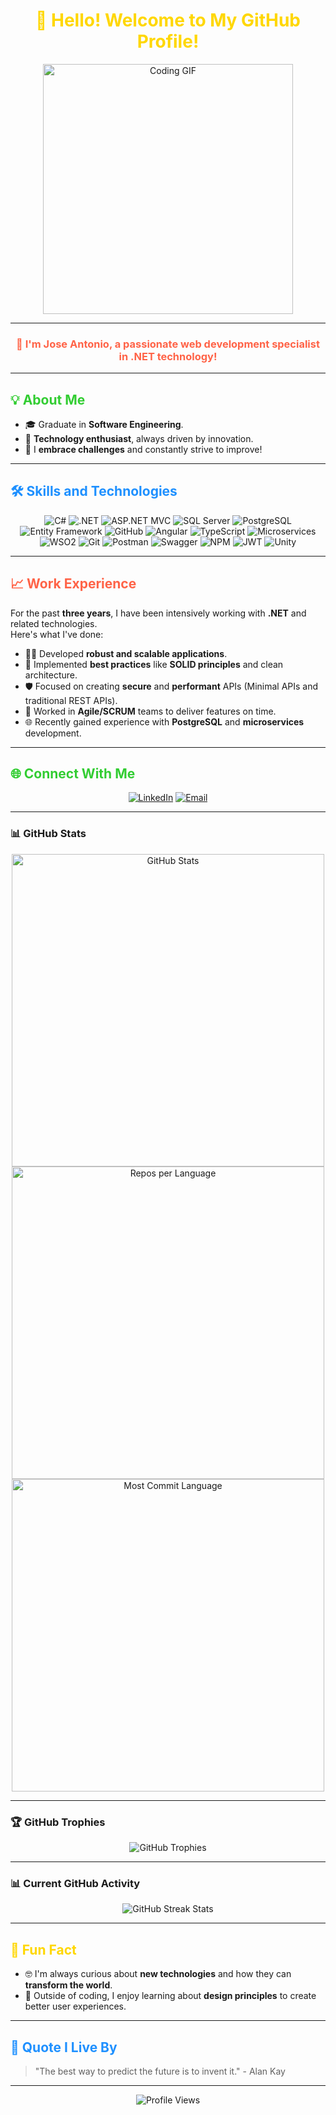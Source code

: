 <h1 align="center" style="color: #FFD700;">👋 Hello! Welcome to My GitHub Profile!</h1>

<p align="center">
  <img src="https://media.giphy.com/media/iIqmM5tTjmpOB9mpbn/giphy.gif" alt="Coding GIF" width="400">
</p>

---

<h3 align="center" style="color: #FF6347;">🌟 I'm <b>Jose Antonio</b>, a passionate web development specialist in .NET technology!</h3>

---

<h2 style="color: #32CD32;">💡 About Me</h2>

- 🎓 Graduate in **Software Engineering**.  
- 🔋 **Technology enthusiast**, always driven by innovation.  
- 🚀 I **embrace challenges** and constantly strive to improve!  

---

<h2 style="color: #1E90FF;">🛠️ Skills and Technologies</h2>

<p align="center">
  <img src="https://img.shields.io/badge/-C%23-239120?logo=c-sharp&logoColor=white&style=for-the-badge" alt="C#">
  <img src="https://img.shields.io/badge/-.NET-512BD4?logo=dotnet&logoColor=white&style=for-the-badge" alt=".NET">
  <img src="https://img.shields.io/badge/-ASP.NET%20MVC-512BD4?logo=dotnet&logoColor=white&style=for-the-badge" alt="ASP.NET MVC">
  <img src="https://img.shields.io/badge/-SQL%20Server-CC2927?logo=microsoft-sql-server&logoColor=white&style=for-the-badge" alt="SQL Server">
  <img src="https://img.shields.io/badge/-PostgreSQL-336791?logo=postgresql&logoColor=white&style=for-the-badge" alt="PostgreSQL">
  <img src="https://img.shields.io/badge/-Entity%20Framework-512BD4?logo=dotnet&logoColor=white&style=for-the-badge" alt="Entity Framework">
  <img src="https://img.shields.io/badge/-GitHub-181717?logo=github&logoColor=white&style=for-the-badge" alt="GitHub">
  <img src="https://img.shields.io/badge/-Angular-DD0031?logo=angular&logoColor=white&style=for-the-badge" alt="Angular">
  <img src="https://img.shields.io/badge/-TypeScript-3178C6?logo=typescript&logoColor=white&style=for-the-badge" alt="TypeScript">
  <img src="https://img.shields.io/badge/-Microservices-17A2B8?style=for-the-badge" alt="Microservices">
  <img src="https://img.shields.io/badge/-WSO2-FF7300?logo=wso2&logoColor=white&style=for-the-badge" alt="WSO2">
  <img src="https://img.shields.io/badge/-Git-F05032?logo=git&logoColor=white&style=for-the-badge" alt="Git">
  <img src="https://img.shields.io/badge/-Postman-FF6C37?logo=postman&logoColor=white&style=for-the-badge" alt="Postman">
  <img src="https://img.shields.io/badge/-Swagger-85EA2D?logo=swagger&logoColor=black&style=for-the-badge" alt="Swagger">
  <img src="https://img.shields.io/badge/-NPM-CB3837?logo=npm&logoColor=white&style=for-the-badge" alt="NPM">
  <img src="https://img.shields.io/badge/-JWT-000000?logo=jsonwebtokens&logoColor=white&style=for-the-badge" alt="JWT">
  <img src="https://img.shields.io/badge/-Unity-000000?logo=unity&logoColor=white&style=for-the-badge" alt="Unity">
</p>


---

<h2 style="color: #FF6347;">📈 Work Experience</h2>

For the past **three years**, I have been intensively working with **.NET** and related technologies.  
Here's what I've done:  
- 👨‍💻 Developed **robust and scalable applications**.  
- 📐 Implemented **best practices** like **SOLID principles** and clean architecture.  
- 🛡️ Focused on creating **secure** and **performant** APIs (Minimal APIs and traditional REST APIs).  
- 🤝 Worked in **Agile/SCRUM** teams to deliver features on time.  
- 🌐 Recently gained experience with **PostgreSQL** and **microservices** development.  

---

<h2 style="color: #32CD32;">🌐 Connect With Me</h2>

<p align="center">
  <a href="https://www.linkedin.com/in/jose-antonio-cueto-mengana-866aa7255/" target="_blank"><img src="https://img.shields.io/badge/-LinkedIn-0077B5?logo=linkedin&logoColor=white&style=for-the-badge" alt="LinkedIn"></a>
  <a href="mailto:joseacm2901@gmail.com"><img src="https://img.shields.io/badge/-Email-EA4335?logo=gmail&logoColor=white&style=for-the-badge" alt="Email"></a>
</p>

---

### 📊 GitHub Stats

<div align="center">
  <img src="https://github-readme-stats.vercel.app/api?username=JoseA-Cueto&show_icons=true&theme=radical&count_private=true&include_all_commits=true" alt="GitHub Stats" width="500">
</div>

<div align="center">
  <img src="https://github-profile-summary-cards.vercel.app/api/cards/repos-per-language?username=JoseA-Cueto&theme=radical" alt="Repos per Language" width="500">
  <img src="https://github-profile-summary-cards.vercel.app/api/cards/most-commit-language?username=JoseA-Cueto&theme=radical" alt="Most Commit Language" width="500">
</div>


---

### 🏆 GitHub Trophies

<div align="center">
  <img src="https://github-profile-trophy.vercel.app/?username=JoseA-Cueto&theme=radical&no-frame=true&no-bg=true&margin-w=15&margin-h=15" alt="GitHub Trophies">
</div>

---

### 📊 Current GitHub Activity
<p align="center">
 <img src="https://github-readme-streak-stats.herokuapp.com/?user=JoseA-Cueto&theme=radical&hide_border=true&fire=DD2727&ring=1DB954" alt="GitHub Streak Stats" />

</p>

---

<h2 style="color: #FFD700;">🌟 Fun Fact</h2>

- 🤓 I'm always curious about **new technologies** and how they can **transform the world**.  
- 🎨 Outside of coding, I enjoy learning about **design principles** to create better user experiences.  

---

<h2 style="color: #1E90FF;">📜 Quote I Live By</h2>

> "The best way to predict the future is to invent it." - Alan Kay

---

<p align="center">
  <img src="https://komarev.com/ghpvc/?username=JoseA-Cueto&color=brightgreen&style=for-the-badge" alt="Profile Views" />
</p>

